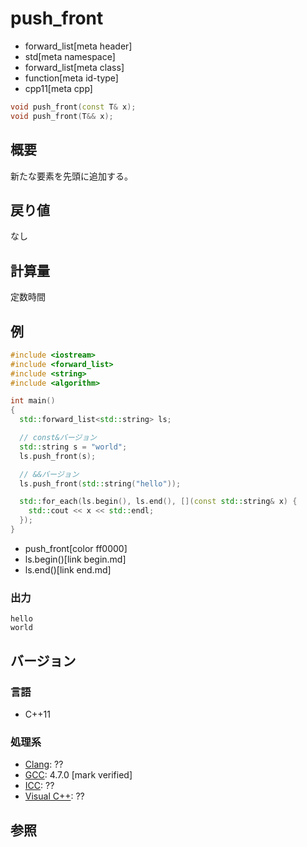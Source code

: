 # push_front
* forward_list[meta header]
* std[meta namespace]
* forward_list[meta class]
* function[meta id-type]
* cpp11[meta cpp]

```cpp
void push_front(const T& x);
void push_front(T&& x);
```

## 概要
新たな要素を先頭に追加する。


## 戻り値
なし


## 計算量
定数時間


## 例
```cpp example
#include <iostream>
#include <forward_list>
#include <string>
#include <algorithm>

int main()
{
  std::forward_list<std::string> ls;

  // const&バージョン
  std::string s = "world";
  ls.push_front(s);

  // &&バージョン
  ls.push_front(std::string("hello"));

  std::for_each(ls.begin(), ls.end(), [](const std::string& x) {
    std::cout << x << std::endl;
  });
}
```
* push_front[color ff0000]
* ls.begin()[link begin.md]
* ls.end()[link end.md]

### 出力
```
hello
world
```

## バージョン
### 言語
- C++11

### 処理系
- [Clang](/implementation.md#clang): ??
- [GCC](/implementation.md#gcc): 4.7.0 [mark verified]
- [ICC](/implementation.md#icc): ??
- [Visual C++](/implementation.md#visual_cpp): ??


## 参照
